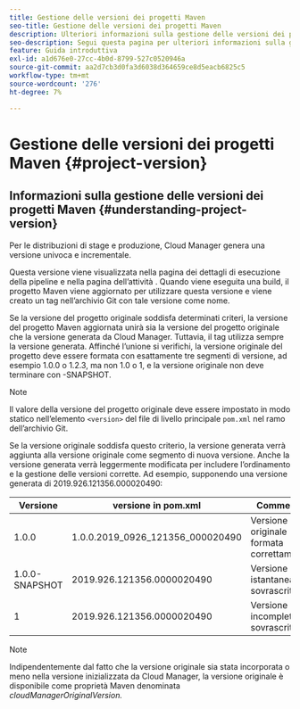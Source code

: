 ```yaml
---
title: Gestione delle versioni dei progetti Maven
seo-title: Gestione delle versioni dei progetti Maven
description: Ulteriori informazioni sulla gestione delle versioni dei progetti Maven.
seo-description: Segui questa pagina per ulteriori informazioni sulla gestione delle versioni dei progetti Maven.
feature: Guida introduttiva
exl-id: a1d676e0-27cc-4b0d-8799-527c0520946a
source-git-commit: aa2d7cb3d0fa3d6038d364659ce8d5eacb6825c5
workflow-type: tm+mt
source-wordcount: '276'
ht-degree: 7%

---
```


# Gestione delle versioni dei progetti Maven {#project-version}

## Informazioni sulla gestione delle versioni dei progetti Maven {#understanding-project-version}

Per le distribuzioni di stage e produzione, Cloud Manager genera una versione univoca e incrementale.

Questa versione viene visualizzata nella pagina dei dettagli di esecuzione della pipeline e nella pagina dell’attività . Quando viene eseguita una build, il progetto Maven viene aggiornato per utilizzare questa versione e viene creato un tag nell’archivio Git con tale versione come nome.

Se la versione del progetto originale soddisfa determinati criteri, la versione del progetto Maven aggiornata unirà sia la versione del progetto originale che la versione generata da Cloud Manager. Tuttavia, il tag utilizza sempre la versione generata. Affinché l’unione si verifichi, la versione originale del progetto deve essere formata con esattamente tre segmenti di versione, ad esempio 1.0.0 o 1.2.3, ma non 1.0 o 1, e la versione originale non deve terminare con -SNAPSHOT.

>[!NOTE]
>Il valore della versione del progetto originale deve essere impostato in modo statico nell’elemento `<version>` del file di livello principale `pom.xml` nel ramo dell’archivio Git.

Se la versione originale soddisfa questo criterio, la versione generata verrà aggiunta alla versione originale come segmento di nuova versione. Anche la versione generata verrà leggermente modificata per includere l’ordinamento e la gestione delle versioni corrette. Ad esempio, supponendo una versione generata di 2019.926.121356.000020490:

| **Versione** | **versione in pom.xml** | **Commento** |
|---|---|---|
| 1.0.0 | 1.0.0.2019_0926_121356_000020490 | Versione originale formata correttamente |
| 1.0.0-SNAPSHOT | 2019.926.121356.0000020490 | Versione istantanea, sovrascritta |
| 1 | 2019.926.121356.0000020490 | Versione incompleta, sovrascritta |

>[!NOTE]
>
>Indipendentemente dal fatto che la versione originale sia stata incorporata o meno nella versione inizializzata da Cloud Manager, la versione originale è disponibile come proprietà Maven denominata *cloudManagerOriginalVersion.*
